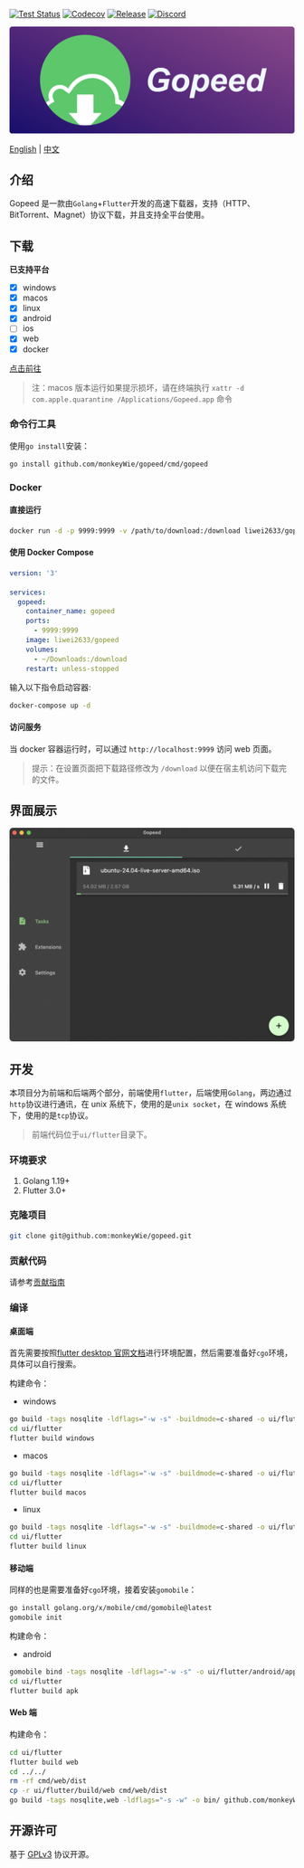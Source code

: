 [![Test Status](https://github.com/monkeyWie/gopeed/workflows/test/badge.svg)](https://github.com/monkeyWie/gopeed/actions?query=workflow%3Atest)
[![Codecov](https://codecov.io/gh/monkeyWie/gopeed/branch/main/graph/badge.svg)](https://codecov.io/gh/monkeyWie/gopeed)
[![Release](https://img.shields.io/github/release/monkeyWie/gopeed.svg?style=flat-square)](https://github.com/monkeyWie/gopeed/releases)
[![Discord](https://img.shields.io/discord/1037992631881449472?label=Discord&logo=discord&style=social)](https://discord.gg/ZUJqJrwCGB)

![](_docs/img/banner.png)

[English](/README.md) | [中文](/README_zh-CN.md)

## 介绍

Gopeed 是一款由`Golang`+`Flutter`开发的高速下载器，支持（HTTP、BitTorrent、Magnet）协议下载，并且支持全平台使用。

## 下载

**已支持平台**

- [x] windows
- [x] macos
- [x] linux
- [x] android
- [ ] ios
- [x] web
- [x] docker

[点击前往](https://github.com/monkeyWie/gopeed/releases/latest)

> 注：macos 版本运行如果提示损坏，请在终端执行 `xattr -d com.apple.quarantine /Applications/Gopeed.app` 命令

### 命令行工具

使用`go install`安装：

```bash
go install github.com/monkeyWie/gopeed/cmd/gopeed
```

### Docker

#### 直接运行

```bash
docker run -d -p 9999:9999 -v /path/to/download:/download liwei2633/gopeed
```

#### 使用 Docker Compose

```yaml
version: '3'

services:
  gopeed:
    container_name: gopeed
    ports:
      - 9999:9999
    image: liwei2633/gopeed
    volumes:
      - ~/Downloads:/download
    restart: unless-stopped
```

输入以下指令启动容器:

```bash
docker-compose up -d
```

#### 访问服务

当 docker 容器运行时，可以通过 `http://localhost:9999` 访问 web 页面。
> 提示：在设置页面把下载路径修改为 `/download` 以便在宿主机访问下载完的文件。

## 界面展示

![](_docs/img/ui-demo.png)

## 开发

本项目分为前端和后端两个部分，前端使用`flutter`，后端使用`Golang`，两边通过`http`协议进行通讯，在 unix 系统下，使用的是`unix socket`，在 windows 系统下，使用的是`tcp`协议。

> 前端代码位于`ui/flutter`目录下。

### 环境要求

1. Golang 1.19+
2. Flutter 3.0+

### 克隆项目

```bash
git clone git@github.com:monkeyWie/gopeed.git
```

### 贡献代码

请参考[贡献指南](CONTRIBUTING_zh-CN.md)

### 编译

#### 桌面端

首先需要按照[flutter desktop 官网文档](https://docs.flutter.dev/development/platform-integration/desktop)进行环境配置，然后需要准备好`cgo`环境，具体可以自行搜索。

构建命令：

- windows

```bash
go build -tags nosqlite -ldflags="-w -s" -buildmode=c-shared -o ui/flutter/windows/libgopeed.dll github.com/monkeyWie/gopeed/bind/desktop
cd ui/flutter
flutter build windows
```

- macos

```bash
go build -tags nosqlite -ldflags="-w -s" -buildmode=c-shared -o ui/flutter/macos/Frameworks/libgopeed.dylib github.com/monkeyWie/gopeed/bind/desktop
cd ui/flutter
flutter build macos
```

- linux

```bash
go build -tags nosqlite -ldflags="-w -s" -buildmode=c-shared -o ui/flutter/linux/bundle/lib/libgopeed.so github.com/monkeyWie/gopeed/bind/desktop
cd ui/flutter
flutter build linux
```

#### 移动端

同样的也是需要准备好`cgo`环境，接着安装`gomobile`：

```bash
go install golang.org/x/mobile/cmd/gomobile@latest
gomobile init
```

构建命令：

- android

```bash
gomobile bind -tags nosqlite -ldflags="-w -s" -o ui/flutter/android/app/libs/libgopeed.aar -target=android -androidapi 19 -javapkg=com.gopeed github.com/monkeyWie/gopeed/bind/mobile
cd ui/flutter
flutter build apk
```

#### Web 端

构建命令：

```bash
cd ui/flutter
flutter build web
cd ../../
rm -rf cmd/web/dist
cp -r ui/flutter/build/web cmd/web/dist
go build -tags nosqlite,web -ldflags="-s -w" -o bin/ github.com/monkeyWie/gopeed/cmd/web
```

## 开源许可

基于 [GPLv3](LICENSE) 协议开源。

